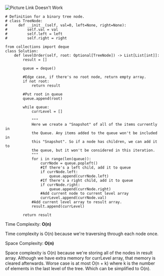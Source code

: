 ![Picture Link Doesn't Work](https://cdn.discordapp.com/attachments/707311202547662963/1020853754695782441/unknown.png)
```python3
# Definition for a binary tree node.
# class TreeNode:
#     def __init__(self, val=0, left=None, right=None):
#         self.val = val
#         self.left = left
#         self.right = right

from collections import deque
class Solution:
    def levelOrder(self, root: Optional[TreeNode]) -> List[List[int]]:
        result = []
        
        queue = deque()
        
        #Edge case, if there's no root node, return empty array.
        if not root:
            return result
        
        #Put root in queue
        queue.append(root)
        
        while queue:
            currLevel = []
            
            """
            Here we create a "Snapshot" of all of the items currently in
            the Queue. Any items added to the queue won't be included in
            this "Snapshot". So if a node has children, we can add it to
            the queue, but it won't be considered in this iteration.
            """
            for i in range(len(queue)):
                currNode = queue.popleft()
                #If there's a left child, add it to queue
                if currNode.left:
                    queue.append(currNode.left)
                #If there's a right child, add it to queue
                if currNode.right:
                    queue.append(currNode.right)
                #Add current node to current level array
                currLevel.append(currNode.val)
            #Add current level array to result array.
            result.append(currLevel)
        
        return result
```

<p>Time Complexity: <b>O(n)</b></p>
<p>Time complexity is O(n) because we're traversing through each node once.</p>

<p>Space Complexity: <b>O(n)</b></p>
<p>Space complexity is O(n) because we're storing all of the nodes in result array. Although
we have extra memory for currLevel array, that memory is cleared afterwards. Worse case is at
most O(n + k) where k is the number of elements in the last level of the tree. Which can 
be simplified to O(n).</p>
